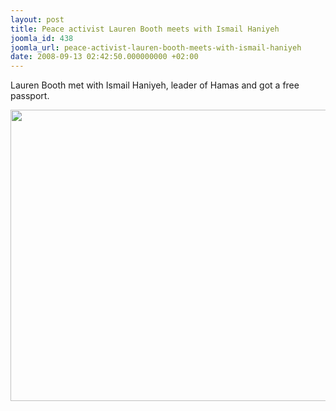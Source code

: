 ```yaml
---
layout: post
title: Peace activist Lauren Booth meets with Ismail Haniyeh
joomla_id: 438
joomla_url: peace-activist-lauren-booth-meets-with-ismail-haniyeh
date: 2008-09-13 02:42:50.000000000 +02:00
---
```

<p>Lauren Booth met with Ismail Haniyeh, leader of Hamas and got a free passport.</p><p><img height="466" border="0" width="610" src="http://cache.daylife.com/imageserve/00ns2oO3T97KG/610x.jpg" />&nbsp;</p><p><a href=""></a></p>
